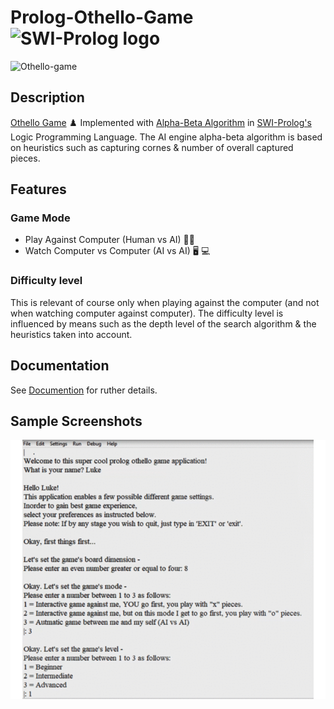 # Prolog-Othello-Game ![SWI-Prolog logo](https://www.swi-prolog.org/icons/swipl.png)
![Othello-game](https://previews.123rf.com/images/norgal/norgal1310/norgal131000056/22617956-closeup-discs-on-green-reversi-board-othello-.jpg)

## Description 
[Othello Game](https://en.wikipedia.org/wiki/Reversi#Othello) :chess_pawn: Implemented with [Alpha-Beta Algorithm](https://en.wikipedia.org/wiki/Alpha%E2%80%93beta_pruning) in [SWI-Prolog's](https://www.swi-prolog.org/) Logic Programming Language. 
The AI engine alpha-beta algorithm is based on heuristics such as capturing cornes & number of overall captured pieces. 

## Features
### Game Mode 
* Play Against Computer (Human vs AI) :technologist:
* Watch Computer vs Computer (AI vs AI) :desktop_computer: :computer:

### Difficulty level 
This is relevant of course only when playing against the computer (and not when watching computer against computer). 
The difficulty level is influenced by means such as the depth level of the search algorithm & the heuristics taken into account. 

## Documentation 
See [Documention](Documentation.pdf) for ruther details. 

## Sample Screenshots 
![demo screenshots](app-screenshots.gif)

